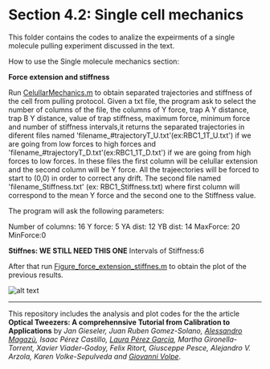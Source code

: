 # Section 4.2: Single cell mechanics
 This folder contains the codes to analize the expeirments of  a single molecule pulling experiment discussed in the text.
 
How to use the Single molecule mechanics section:

**Force extension and stiffness**

Run [CelullarMechanics.m](Programs/CelullarMechanics.m)  to obtain separated trajectories and stiffness of the cell from pulling protocol. Given a txt file, the program ask to select the number of columns of the file, the columns of Y force, 
 trap A Y distance, trap B Y distance, value of trap stiffness, maximum force, minimum force and number of 
 stiffness intervals,it returns the separated trajectories in diferent files named
 'filename_#trajectoryT_U.txt'(ex:RBC1_1T_U.txt') if we are going from low forces to high forces and
 'filename_#trajectoryT_D.txt'(ex:RBC1_1T_D.txt') if we are going from high forces to low forces.
 In these files the first column will be celullar extension and the second column will be Y force. 
 All the trajeectories will be forced to start to (0,0) in order to correct any drift. 
 The second file named 'filename_Stiffness.txt' (ex: RBC1_Stiffness.txt) where first column will
 correspond to the mean Y force and the second one to the Stiffness value.


The program will ask the following parameters:

Number of columns: 16
Y force: 5
YA dist: 12
YB dist: 14
MaxForce: 20
MinForce:0

**Stiffnes: WE STILL NEED THIS ONE**
Intervals of Stiffness:6

After that run [Figure_force_extension_stiffnes.m](Figure_force_extension_stiffnes.m) to obtain the plot of the previous results.

![alt text](https://github.com/LauraPerezG/tweezers_AOP_tutorial/blob/merge_26nov_ales_lau/sec_4_2_single_cell_mechanics/Figures/cellular_mechanics.jpg "Force extension curves and stiffness")


***


 
This repository includes the analysis and plot codes for the the article **Optical Tweezers: A comprehennsive Tutorial  from Calibration to Applications** by *Jan Gieseler, Juan Ruben Gomez-Solano, [Alessandro Magazù](http://softmatterlab.org/people/alessandro-magazzu/),  Isaac Pérez Castillo, [Laura Pérez García](http://softmatterlab.org/people/laura-perez-garcia/), Martha Gironella-Torrent, Xavier Viader-Godoy, Felix Ritort, Giusceppe Pesce, Alejandro V. Arzola, Karen Volke-Sepulveda and [Giovanni Volpe](http://softmatterlab.org/people/giovanni-volpe/)*. 
 
